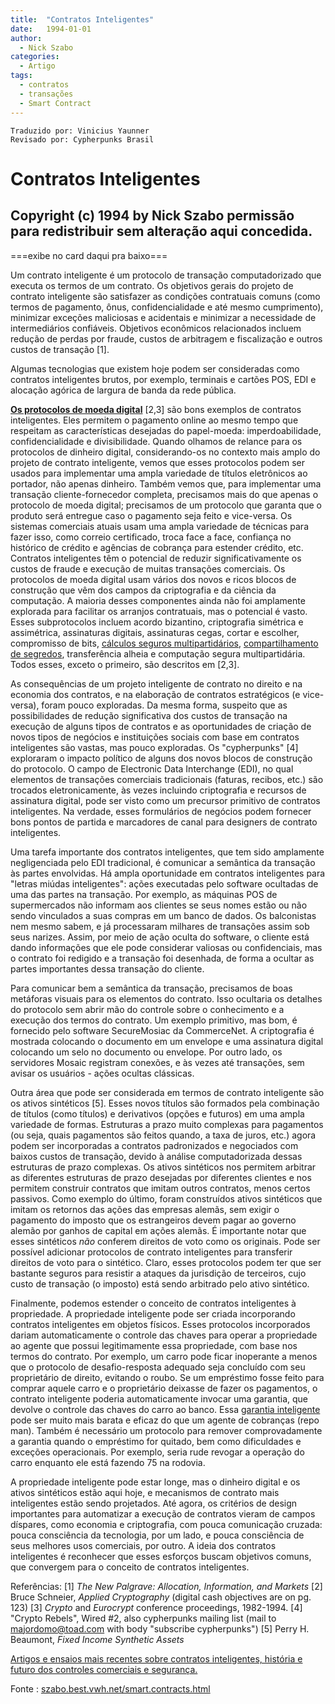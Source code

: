 ```yaml
---
title:  "Contratos Inteligentes"
date:   1994-01-01
author:
  - Nick Szabo
categories:
  - Artigo
tags:
  - contratos
  - transações
  - Smart Contract
---
```


```
Traduzido por: Vinicius Yaunner
Revisado por: Cypherpunks Brasil
```

# Contratos Inteligentes

Copyright (c) 1994 by Nick Szabo
permissão para redistribuir sem alteração aqui concedida.
------------------------------------------------------------

===exibe no card daqui pra baixo===

Um contrato inteligente é um protocolo de transação computadorizado que executa os termos de um contrato. Os objetivos gerais do projeto de contrato inteligente são satisfazer as condições contratuais comuns (como termos de pagamento, ônus, confidencialidade e até mesmo cumprimento), minimizar exceções maliciosas e acidentais e minimizar a necessidade de intermediários confiáveis. Objetivos econômicos relacionados incluem redução de perdas por fraude, custos de arbitragem e fiscalização e outros custos de transação [1].

Algumas tecnologias que existem hoje podem ser consideradas como contratos inteligentes brutos, por exemplo, terminais e cartões POS, EDI e alocação agórica de largura de banda da rede pública.

**[Os protocolos de moeda digital](https://www.fon.hum.uva.nl/rob/Courses/InformationInSpeech/CDROM/Literature/LOTwinterschool2006/szabo.best.vwh.net/bearer_contracts.htmlhttps:/)** [2,3] são bons exemplos de contratos inteligentes. Eles permitem o pagamento online ao mesmo tempo que respeitam as características desejadas do papel-moeda: imperdoabilidade, confidencialidade e divisibilidade. Quando olhamos de relance para os protocolos de dinheiro digital, considerando-os no contexto mais amplo do projeto de contrato inteligente, vemos que esses protocolos podem ser usados para implementar uma ampla variedade de títulos eletrônicos ao portador, não apenas dinheiro. Também vemos que, para implementar uma transação cliente-fornecedor completa, precisamos mais do que apenas o protocolo de moeda digital; precisamos de um protocolo que garanta que o produto será entregue caso o pagamento seja feito e vice-versa. Os sistemas comerciais atuais usam uma ampla variedade de técnicas para fazer isso, como correio certificado, troca face a face, confiança no histórico de crédito e agências de cobrança para estender crédito, etc. Contratos inteligentes têm o potencial de reduzir significativamente os custos de fraude e execução de muitas transações comerciais. Os protocolos de moeda digital usam vários dos novos e ricos blocos de construção que vêm dos campos da criptografia e da ciência da computação. A maioria desses componentes ainda não foi amplamente explorada para facilitar os arranjos contratuais, mas o potencial é vasto. Esses subprotocolos incluem acordo bizantino, criptografia simétrica e assimétrica, assinaturas digitais, assinaturas cegas, cortar e escolher, compromisso de bits, [cálculos seguros multipartidários](../publicados/os-protocolos-de-deus.md), [compartilhamento de segredos](https://www.fon.hum.uva.nl/rob/Courses/InformationInSpeech/CDROM/Literature/LOTwinterschool2006/szabo.best.vwh.net/secret.html), transferência alheia e computação segura multipartidária. Todos esses, exceto o primeiro, são descritos em [2,3].

As consequências de um projeto inteligente de contrato no direito e na economia dos contratos, e na elaboração de contratos estratégicos (e vice-versa), foram pouco exploradas. Da mesma forma, suspeito que as possibilidades de redução significativa dos custos de transação na execução de alguns tipos de contratos e as oportunidades de criação de novos tipos de negócios e instituições sociais com base em contratos inteligentes são vastas, mas pouco exploradas. Os "cypherpunks" [4] exploraram o impacto político de alguns dos novos blocos de construção do protocolo. O campo de Electronic Data Interchange (EDI), no qual elementos de transações comerciais tradicionais (faturas, recibos, etc.) são trocados eletronicamente, às vezes incluindo criptografia e recursos de assinatura digital, pode ser visto como um precursor primitivo de contratos inteligentes. Na verdade, esses formulários de negócios podem fornecer bons pontos de partida e marcadores de canal para designers de contrato inteligentes.

Uma tarefa importante dos contratos inteligentes, que tem sido amplamente negligenciada pelo EDI tradicional, é comunicar a semântica da transação às partes envolvidas. Há ampla oportunidade em contratos inteligentes para "letras miúdas inteligentes": ações executadas pelo software ocultadas de uma das partes na transação. Por exemplo, as máquinas POS de supermercados não informam aos clientes se seus nomes estão ou não sendo vinculados a suas compras em um banco de dados. Os balconistas nem mesmo sabem, e já processaram milhares de transações assim sob seus narizes. Assim, por meio de ação oculta do software, o cliente está dando informações que ele pode considerar valiosas ou confidenciais, mas o contrato foi redigido e a transação foi desenhada, de forma a ocultar as partes importantes dessa transação do cliente.

Para comunicar bem a semântica da transação, precisamos de boas metáforas visuais para os elementos do contrato. Isso ocultaria os detalhes do protocolo sem abrir mão do controle sobre o conhecimento e a execução dos termos do contrato. Um exemplo primitivo, mas bom, é fornecido pelo software SecureMosiac da CommerceNet. A criptografia é mostrada colocando o documento em um envelope e uma assinatura digital colocando um selo no documento ou envelope. Por outro lado, os servidores Mosaic registram conexões, e às vezes até transações, sem avisar os usuários - ações ocultas clássicas.

Outra área que pode ser considerada em termos de contrato inteligente são os ativos sintéticos [5]. Esses novos títulos são formados pela combinação de títulos (como títulos) e derivativos (opções e futuros) em uma ampla variedade de formas. Estruturas a prazo muito complexas para pagamentos (ou seja, quais pagamentos são feitos quando, a taxa de juros, etc.) agora podem ser incorporadas a contratos padronizados e negociados com baixos custos de transação, devido à análise computadorizada dessas estruturas de prazo complexas. Os ativos sintéticos nos permitem arbitrar as diferentes estruturas de prazo desejadas por diferentes clientes e nos permitem construir contratos que imitam outros contratos, menos certos passivos. Como exemplo do último, foram construídos ativos sintéticos que imitam os retornos das ações das empresas alemãs, sem exigir o pagamento do imposto que os estrangeiros devem pagar ao governo alemão por ganhos de capital em ações alemãs. É importante notar que esses sintéticos _não_ conferem direitos de voto como os originais. Pode ser possível adicionar protocolos de contrato inteligentes para transferir direitos de voto para o sintético. Claro, esses protocolos podem ter que ser bastante seguros para resistir a ataques da jurisdição de terceiros, cujo custo de transação (o imposto) está sendo arbitrado pelo ativo sintético.

Finalmente, podemos estender o conceito de contratos inteligentes à propriedade. A propriedade inteligente pode ser criada incorporando contratos inteligentes em objetos físicos. Esses protocolos incorporados dariam automaticamente o controle das chaves para operar a propriedade ao agente que possui legitimamente essa propriedade, com base nos termos do contrato. Por exemplo, um carro pode ficar inoperante a menos que o protocolo de desafio-resposta adequado seja concluído com seu proprietário de direito, evitando o roubo. Se um empréstimo fosse feito para comprar aquele carro e o proprietário deixasse de fazer os pagamentos, o contrato inteligente poderia automaticamente invocar uma garantia, que devolve o controle das chaves do carro ao banco. Essa [garantia inteligente](garantia-inteligente.md) pode ser muito mais barata e eficaz do que um agente de cobranças (repo man). Também é necessário um protocolo para remover comprovadamente a garantia quando o empréstimo for quitado, bem como dificuldades e exceções operacionais. Por exemplo, seria rude revogar a operação do carro enquanto ele está fazendo 75 na rodovia.

A propriedade inteligente pode estar longe, mas o dinheiro digital e os ativos sintéticos estão aqui hoje, e mecanismos de contrato mais inteligentes estão sendo projetados. Até agora, os critérios de design importantes para automatizar a execução de contratos vieram de campos díspares, como economia e criptografia, com pouca comunicação cruzada: pouca consciência da tecnologia, por um lado, e pouca consciência de seus melhores usos comerciais, por outro. A ideia dos contratos inteligentes é reconhecer que esses esforços buscam objetivos comuns, que convergem para o conceito de contratos inteligentes.

Referências:
[1] _The New Palgrave: Allocation, Information, and Markets_
[2] Bruce Schneier, _Applied Cryptography_ (digital cash
objectives are on pg. 123)
[3] _Crypto_ and _Eurocrypt_ conference proceedings, 1982-1994.
[4] "Crypto Rebels", Wired #2, also cypherpunks mailing list
(mail to majordomo@toad.com with body "subscribe cypherpunks")
[5] Perry H. Beaumont, _Fixed Income Synthetic Assets_

[Artigos e ensaios mais recentes sobre contratos inteligentes, história e futuro dos controles comerciais e segurança.](https://www.fon.hum.uva.nl/rob/Courses/InformationInSpeech/CDROM/Literature/LOTwinterschool2006/szabo.best.vwh.net/index.html)

Fonte : [szabo.best.vwh.net/smart.contracts.html](https://www.fon.hum.uva.nl/rob/Courses/InformationInSpeech/CDROM/Literature/LOTwinterschool2006/szabo.best.vwh.net/smart.contracts.html)
